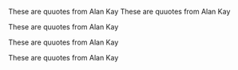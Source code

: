 These are quuotes from Alan Kay
These are quuotes from Alan Kay



These are quuotes from Alan Kay



These are quuotes from Alan Kay



These are quuotes from Alan Kay






